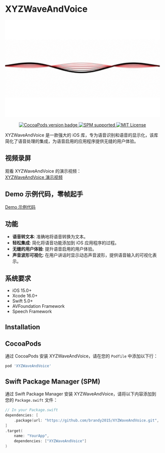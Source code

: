 # XYZWaveAndVoice

<p align="center">
  <img src="https://github.com/brandy2015/XYZWaveAndVoice/blob/main/Arts/demo2.gif?raw=true" alt="XYZWaveAndVoice" title="XYZWaveAndVoice" width="557"/>
</p>

<p align="center">
  <a href="https://github.com/brandy2015/XYZWaveAndVoice">
    <img src="https://img.shields.io/cocoapods/v/XYZWaveAndVoice.svg?style=flat" alt="CocoaPods version badge" />
  </a>
  <a href="https://swift.org/package-manager/">
    <img src="https://img.shields.io/badge/SPM-supported-DE5C43.svg?style=flat" alt="SPM supported" />
  </a>
  <a href="https://raw.githubusercontent.com/brandy2015/XYZWaveAndVoice/master/LICENSE">
    <img src="https://img.shields.io/badge/license-MIT-black" alt="MIT License" />
  </a>
</p>
 

XYZWaveAndVoice 是一款强大的 iOS 库，专为语音识别和语音的显示化，该库简化了语音处理的集成，为语音启用的应用程序提供无缝的用户体验。
 ## 视频录屏

观看 XYZWaveAndVoice 的演示视频：  
[XYZWaveAndVoice 演示视频](https://github.com/brandy2015/XYZWaveAndVoice/blob/main/Arts/demo.mov)


## Demo 示例代码，零帧起手
[Demo 示例代码](https://github.com/brandy2015/XYZWaveAndVoice/blob/main/XYZWaveAndVoice/VoiceInputViewController.swift)


## 功能

- **语音转文本**: 准确地将语音转换为文本。
- **轻松集成**: 简化将语音功能添加到 iOS 应用程序的过程。
- **无缝的用户体验**: 提升语音启用的用户体验。
- **声音波形可视化**: 在用户讲话时显示动态声音波形，提供语音输入的可视化表示。

## 系统要求
 

- iOS 15.0+
- Xcode 16.0+
- Swift 5.0+
- AVFoundation Framework
- Speech Framework

## Installation
 
## CocoaPods
 
通过 CocoaPods 安装 XYZWaveAndVoice，请在您的 `Podfile` 中添加以下行：
 
```ruby
pod 'XYZWaveAndVoice' 

```
 
## **Swift Package Manager (SPM)**

通过 Swift Package Manager 安装 XYZWaveAndVoice，请将以下内容添加到您的 `Package.swift` 文件：

```swift
// In your Package.swift
dependencies: [
    .package(url: "https://github.com/brandy2015/XYZWaveAndVoice.git", .branch("main"))
]
.target(
    name: "YourApp",
    dependencies: ["XYZWaveAndVoice"]
)
